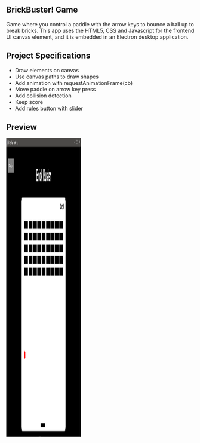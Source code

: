 ## BrickBuster! Game

Game where you control a paddle with the arrow keys to bounce a ball up to break bricks. This app uses the HTML5, CSS and Javascript for the frontend UI canvas element, and it is embedded in an Electron desktop application.

## Project Specifications

- Draw elements on canvas
- Use canvas paths to draw shapes
- Add animation with requestAnimationFrame(cb)
- Move paddle on arrow key press
- Add collision detection
- Keep score
- Add rules button with slider

## Preview

<img src="https://github.com/MikeTeddyOmondi/BrickBuster_PC_Game/blob/master/BrickBuster_PC_Game.PNG" alt="Game Preview" width="200" height="800">
